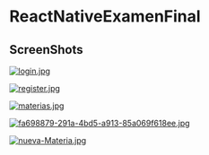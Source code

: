 # ReactNativeExamenFinal


## ScreenShots

[![login.jpg](https://i.postimg.cc/J4DZRCFV/login.jpg)](https://postimg.cc/xcQcPhYt)

[![register.jpg](https://i.postimg.cc/J0gXjpG2/register.jpg)](https://postimg.cc/LgthpBkt)

[![materias.jpg](https://i.postimg.cc/1zcDb0j8/materias.jpg)](https://postimg.cc/xk8kzmYQ)

[![fa698879-291a-4bd5-a913-85a069f618ee.jpg](https://i.postimg.cc/wTT42M35/fa698879-291a-4bd5-a913-85a069f618ee.jpg)](https://postimg.cc/23Mx8zQ3)

[![nueva-Materia.jpg](https://i.postimg.cc/Tw35Szbs/nueva-Materia.jpg)](https://postimg.cc/p93d51qQ)
